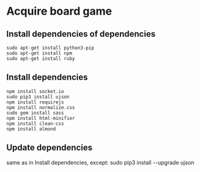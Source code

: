 # Acquire board game
## Install dependencies of dependencies
    sudo apt-get install python3-pip
    sudo apt-get install npm
    sudo apt-get install ruby
## Install dependencies
    npm install socket.io
    sudo pip3 install ujson
    npm install requirejs
    npm install normalize.css
    sudo gem install sass
    npm install html-minifier
    npm install clean-css
    npm install almond
## Update dependencies
same as in Install dependencies, except:
    sudo pip3 install --upgrade ujson
